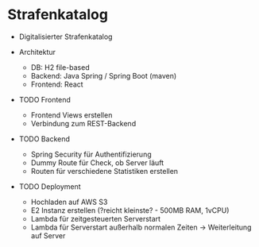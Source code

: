 # Strafenkatalog
- Digitalisierter Strafenkatalog
- Architektur
  - DB: H2 file-based 
  - Backend: Java Spring / Spring Boot (maven)
  - Frontend: React
- TODO Frontend
  - Frontend Views erstellen
  - Verbindung zum REST-Backend

- TODO Backend
  - Spring Security für Authentifizierung
  - Dummy Route für Check, ob Server läuft
  - Routen für verschiedene Statistiken erstellen

- TODO Deployment
  - Hochladen auf AWS S3
  - E2 Instanz erstellen (?reicht kleinste? - 500MB RAM, 1vCPU)
  - Lambda für zeitgesteuerten Serverstart
  - Lambda für Serverstart außerhalb normalen Zeiten -> Weiterleitung auf Server
